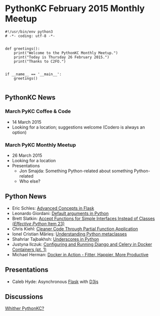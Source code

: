 # PythonKC February 2015 Monthly Meetup

~~~~{python}
#!/usr/bin/env python3
# -*- coding: utf-8 -*-


def greetings():
    print("Welcome to the PythonKC Monthly Meetup.")
    print("Today is Thursday 26 February 2015.")
    print("Thanks to C2FO.")


if __name__ == '__main__':
    greetings()


~~~~

## PythonKC News

### March PyKC Coffee & Code

* 14 March 2015
* Looking for a location; suggestions welcome (Codero is always an option)

### March PyKC Monthly Meetup

* 26 March 2015
* Looking for a location
* Presentations
    * Jon Smajda: Something Python-related about something Python-related
    * Who else?

## Python News

* Eric Schles: [Advanced Concepts in Flask](http://www.syncano.com/advanced-concepts-flask/)
* Leonardo Giordani: [Default arguments in Python](http://lgiordani.com/blog/2015/02/11/default-arguments-in-python/)
* Brett Slatkin: [Accept Functions for Simple Interfaces Instead of Classes (_Effective Python_ Item 23)](http://www.effectivepython.com/2015/02/12/accept-functions-for-simple-interfaces-instead-of-classes/)
* Chris Kiehl: [Cleaner Code Through Partial Function Application](http://chriskiehl.com/article/Cleaner-coding-through-partially-applied-functions/)
* Ionel Cristian Mărieș: [Understanding Python metaclasses](http://blog.ionelmc.ro/2015/02/09/understanding-python-metaclasses/)
* Shahriar Tajbakhsh: [Underscores in Python](http://shahriar.svbtle.com/underscores-in-python)
* Justyna Ilczuk: [Configuring and Running Django and Celery in Docker Containers (pt. 1)](http://www.syncano.com/configuring-running-django-celery-docker-containers-pt-1/)
* Michael Herman: [Docker in Action - Fitter, Happier, More Productive](https://realpython.com/blog/python/docker-in-action-fitter-happier-more-productive/)

## Presentations

* Caleb Hyde: Asynchronous [Flask](http://flask.pocoo.org/) with [D3js](http://d3js.org/)

## Discussions

[Whither PythonKC?](http://www.meetup.com/pythonkc/messages/boards/thread/48628909)
